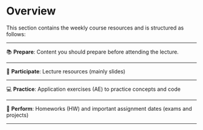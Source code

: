# Overview

This section contains the weekly course resources and is structured as follows:

---

📚 **Prepare**: Content you should prepare before attending the lecture. 

---

📘 **Participate**: Lecture resources (mainly slides)

---

💻 **Practice**: Application exercises (AE) to practice concepts and code


---

💯  **Perform**: Homeworks (HW) and important assignment dates (exams and projects)

---